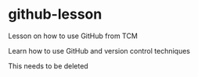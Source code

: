 # github-lesson
Lesson on how to use GitHub from TCM

Learn how to use GitHub and version control techniques

This needs to be deleted

